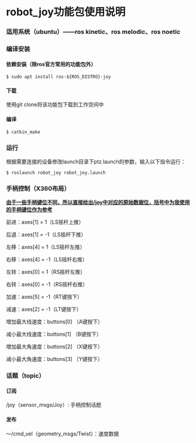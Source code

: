 # robot_joy功能包使用说明

### 适用系统（ubuntu）——ros kinetic、ros melodic、ros noetic

### 编译安装

#### 依赖安装（除ros官方常用的功能包外）

```shell
$ sudo apt install ros-${ROS_DISTRO}-joy
```

#### 下载

使用git clone将该功能包下载到工作空间中

#### 编译

```shell
$ catkin_make
```

### 运行

根据需要连接的设备修改launch目录下ptz.launch的参数，输入以下指令运行：

```shell
$ roslaunch robot_joy robot_joy.launch
```

### 手柄控制（X360布局）
 
<u>**由于一些手柄键位不同，所以直接给出/joy中对应的原始数据位，括号中为我使用的手柄键位作为参考**</u>

前进：axes[1] = 1（LS摇杆上推）

后退：axes[1] = -1（LS摇杆下推）

左移：axes[4] = 1（LS摇杆左推）

右移：axes[4] = -1（LS摇杆右推）

左转：axes[0] = 1（RS摇杆左推）

右转：axes[0] = -1（RS摇杆右推）

加速：axes[5] = -1（RT键按下）

减速：axes[2] = -1（LT键按下）

增加最大线速度：buttons[0] （A键按下）

减小最大线速度：buttons[1] （B键按下）

增加最大角速度：buttons[2] （X键按下）

减小最大角速度：buttons[3] （Y键按下）

### 话题（topic）

#### 订阅

/joy（sensor_msgs/Joy）: 手柄控制话题

#### 发布

～/cmd_vel（geometry_msgs/Twist）：速度数据



